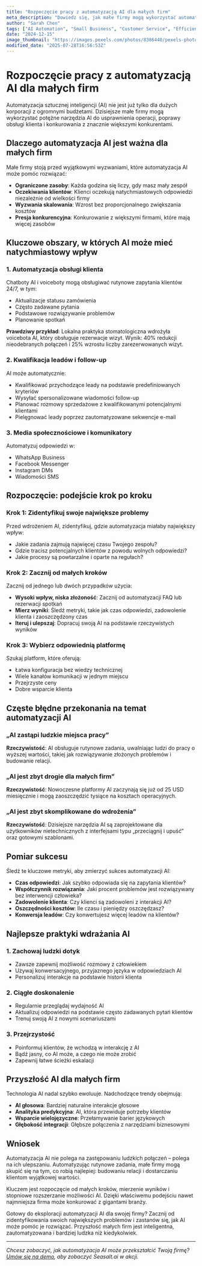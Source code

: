 ```yaml
---
title: "Rozpoczęcie pracy z automatyzacją AI dla małych firm"
meta_description: "Dowiedz się, jak małe firmy mogą wykorzystać automatyzację AI do poprawy obsługi klienta, zwiększenia wydajności i napędzania wzrostu bez przekraczania budżetu."
author: "Sarah Chen"
tags: ["AI Automation", "Small Business", "Customer Service", "Efficiency"]
date: "2024-12-15"
image_thumbnail: "https://images.pexels.com/photos/8386440/pexels-photo-8386440.jpeg?auto=compress&cs=tinysrgb&w=800"
modified_date: "2025-07-28T16:56:53Z"
---
```


# Rozpoczęcie pracy z automatyzacją AI dla małych firm

Automatyzacja sztucznej inteligencji (AI) nie jest już tylko dla dużych korporacji z ogromnymi budżetami. Dzisiejsze małe firmy mogą wykorzystać potężne narzędzia AI do usprawnienia operacji, poprawy obsługi klienta i konkurowania z znacznie większymi konkurentami.

## Dlaczego automatyzacja AI jest ważna dla małych firm

Małe firmy stoją przed wyjątkowymi wyzwaniami, które automatyzacja AI może pomóc rozwiązać:

- **Ograniczone zasoby**: Każda godzina się liczy, gdy masz mały zespół
- **Oczekiwania klientów**: Klienci oczekują natychmiastowych odpowiedzi niezależnie od wielkości firmy
- **Wyzwania skalowania**: Wzrost bez proporcjonalnego zwiększania kosztów
- **Presja konkurencyjna**: Konkurowanie z większymi firmami, które mają więcej zasobów

## Kluczowe obszary, w których AI może mieć natychmiastowy wpływ

### 1. Automatyzacja obsługi klienta

Chatboty AI i voiceboty mogą obsługiwać rutynowe zapytania klientów 24/7, w tym:

- Aktualizacje statusu zamówienia
- Często zadawane pytania
- Podstawowe rozwiązywanie problemów
- Planowanie spotkań

**Prawdziwy przykład**: Lokalna praktyka stomatologiczna wdrożyła voicebota AI, który obsługuje rezerwacje wizyt. Wynik: 40% redukcji nieodebranych połączeń i 25% wzrostu liczby zarezerwowanych wizyt.

### 2. Kwalifikacja leadów i follow-up

AI może automatycznie:

- Kwalifikować przychodzące leady na podstawie predefiniowanych kryteriów
- Wysyłać spersonalizowane wiadomości follow-up
- Planować rozmowy sprzedażowe z kwalifikowanymi potencjalnymi klientami
- Pielęgnować leady poprzez zautomatyzowane sekwencje e-mail

### 3. Media społecznościowe i komunikatory

Automatyzuj odpowiedzi w:

- WhatsApp Business
- Facebook Messenger
- Instagram DMs
- Wiadomości SMS

## Rozpoczęcie: podejście krok po kroku

### Krok 1: Zidentyfikuj swoje największe problemy

Przed wdrożeniem AI, zidentyfikuj, gdzie automatyzacja miałaby największy wpływ:

- Jakie zadania zajmują najwięcej czasu Twojego zespołu?
- Gdzie tracisz potencjalnych klientów z powodu wolnych odpowiedzi?
- Jakie procesy są powtarzalne i oparte na regułach?

### Krok 2: Zacznij od małych kroków

Zacznij od jednego lub dwóch przypadków użycia:

- **Wysoki wpływ, niska złożoność**: Zacznij od automatyzacji FAQ lub rezerwacji spotkań
- **Mierz wyniki**: Śledź metryki, takie jak czas odpowiedzi, zadowolenie klienta i zaoszczędzony czas
- **Iteruj i ulepszaj**: Dopracuj swoją AI na podstawie rzeczywistych wyników

### Krok 3: Wybierz odpowiednią platformę

Szukaj platform, które oferują:

- Łatwa konfiguracja bez wiedzy technicznej
- Wiele kanałów komunikacji w jednym miejscu
- Przejrzyste ceny
- Dobre wsparcie klienta

## Częste błędne przekonania na temat automatyzacji AI

### „AI zastąpi ludzkie miejsca pracy”

**Rzeczywistość**: AI obsługuje rutynowe zadania, uwalniając ludzi do pracy o wyższej wartości, takiej jak rozwiązywanie złożonych problemów i budowanie relacji.

### „AI jest zbyt drogie dla małych firm”

**Rzeczywistość**: Nowoczesne platformy AI zaczynają się już od 25 USD miesięcznie i mogą zaoszczędzić tysiące na kosztach operacyjnych.

### „AI jest zbyt skomplikowane do wdrożenia”

**Rzeczywistość**: Dzisiejsze narzędzia AI są zaprojektowane dla użytkowników nietechnicznych z interfejsami typu „przeciągnij i upuść” oraz gotowymi szablonami.

## Pomiar sukcesu

Śledź te kluczowe metryki, aby zmierzyć sukces automatyzacji AI:

- **Czas odpowiedzi**: Jak szybko odpowiada się na zapytania klientów?
- **Współczynnik rozwiązania**: Jaki procent problemów jest rozwiązywany bez interwencji człowieka?
- **Zadowolenie klienta**: Czy klienci są zadowoleni z interakcji AI?
- **Oszczędności kosztów**: Ile czasu i pieniędzy oszczędzasz?
- **Konwersja leadów**: Czy konwertujesz więcej leadów na klientów?

## Najlepsze praktyki wdrażania AI

### 1. Zachowaj ludzki dotyk

- Zawsze zapewnij możliwość rozmowy z człowiekiem
- Używaj konwersacyjnego, przyjaznego języka w odpowiedziach AI
- Personalizuj interakcje na podstawie historii klienta

### 2. Ciągłe doskonalenie

- Regularnie przeglądaj wydajność AI
- Aktualizuj odpowiedzi na podstawie często zadawanych pytań klientów
- Trenuj swoją AI z nowymi scenariuszami

### 3. Przejrzystość

- Poinformuj klientów, że wchodzą w interakcję z AI
- Bądź jasny, co AI może, a czego nie może zrobić
- Zapewnij łatwe ścieżki eskalacji

## Przyszłość AI dla małych firm

Technologia AI nadal szybko ewoluuje. Nadchodzące trendy obejmują:

- **AI głosowa**: Bardziej naturalne interakcje głosowe
- **Analityka predykcyjna**: AI, która przewiduje potrzeby klientów
- **Wsparcie wielojęzyczne**: Przełamywanie barier językowych
- **Głębokość integracji**: Głębsze połączenia z narzędziami biznesowymi

## Wniosek

Automatyzacja AI nie polega na zastępowaniu ludzkich połączeń – polega na ich ulepszaniu. Automatyzując rutynowe zadania, małe firmy mogą skupić się na tym, co robią najlepiej: budowaniu relacji i dostarczaniu klientom wyjątkowej wartości.

Kluczem jest rozpoczęcie od małych kroków, mierzenie wyników i stopniowe rozszerzanie możliwości AI. Dzięki właściwemu podejściu nawet najmniejsza firma może konkurować z gigantami branży.

Gotowy do eksploracji automatyzacji AI dla swojej firmy? Zacznij od zidentyfikowania swoich największych problemów i zastanów się, jak AI może pomóc je rozwiązać. Przyszłość małych firm jest inteligentna, zautomatyzowana i bardziej ludzka niż kiedykolwiek.

---

*Chcesz zobaczyć, jak automatyzacja AI może przekształcić Twoją firmę? [Umów się na demo](/#demo), aby zobaczyć Seasalt.ai w akcji.*
